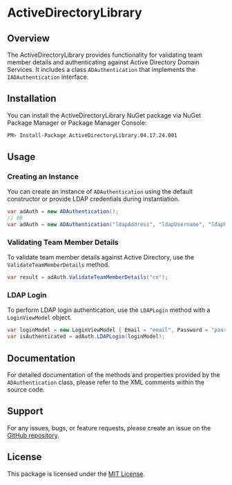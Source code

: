 # ActiveDirectoryLibrary

## Overview

The ActiveDirectoryLibrary provides functionality for validating team member details and authenticating against Active Directory Domain Services. It includes a class `ADAuthentication` that implements the `IADAuthentication` interface.

## Installation

You can install the ActiveDirectoryLibrary NuGet package via NuGet Package Manager or Package Manager Console:

```bash
PM> Install-Package ActiveDirectoryLibrary.04.17.24.001
```

## Usage

### Creating an Instance

You can create an instance of `ADAuthentication` using the default constructor or provide LDAP credentials during instantiation.

```csharp
var adAuth = new ADAuthentication();
// OR
var adAuth = new ADAuthentication("ldapAddress", "ldapUsername", "ldapPassword");
```

### Validating Team Member Details

To validate team member details against Active Directory, use the `ValidateTeamMemberDetails` method.

```csharp
var result = adAuth.ValidateTeamMemberDetails("cn");
```

### LDAP Login

To perform LDAP login authentication, use the `LDAPLogin` method with a `LoginViewModel` object.

```csharp
var loginModel = new LoginViewModel { Email = "email", Password = "password", Username = "username" };
var isAuthenticated = adAuth.LDAPLogin(loginModel);
```

## Documentation

For detailed documentation of the methods and properties provided by the `ADAuthentication` class, please refer to the XML comments within the source code.

## Support

For any issues, bugs, or feature requests, please create an issue on the [GitHub repository](https://github.com/your/repository).

## License

This package is licensed under the [MIT License](https://opensource.org/licenses/MIT).

